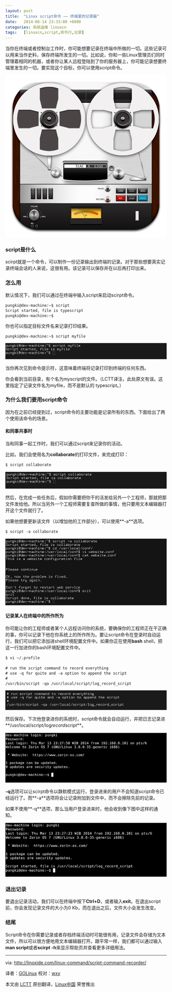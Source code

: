 ```yaml
---
layout: post
title:	"Linux script命令 —— 终端里的记录器"
date:	2014-06-14 23:33:00 +0800 
categories:	系统运维 linuxcn 
tags:	[linuxcn,script,命令行,记录]
---
```



当你在终端或者控制台工作时，你可能想要记录在终端中所做的一切。这些记录可以用来当作史料，保存终端所发生的一切。比如说，你和一些Linux管理员们同时管理着相同的机器，或者你让某人远程登陆到了你的服务器上，你可能记录想要终端里发生的一切。要实现这个目标，你可以使用script命令。


![](/Asserts/Images/album/201406/14/233330ysxa1afoddk1avcd.png)


### script是什么


scirpt就是一个命令，可以制作一份记录输出到终端的记录。对于那些想要真实记录终端会话的人来说，这很有用。该记录可以保存并在以后再打印出来。


### 怎么用


默认情况下，我们可以通过在终端中输入script来启动scirpt命令。



```
pungki@dev-machine:~$ script
Script started, file is typescript
pungki@dev-machine:~$

```

你也可以指定目标文件名来记录打印结果。



```
pungki@dev-machine:~$ script myfile

```

![Define script file](/Asserts/Images/album/201406/14/233332uiteyu8axeeuyuen.png)


当你再次见到命令提示符，这意味着终端将记录打印到终端的任何东西。


你会看到当前目录，有个名为myscript的文件。（LCTT译注，此处原文有误。这里指定了记录文件名为myfile，而不是默认的 typescript。）


### 为什么我们要用script命令


因为在之前已经提到过，script命令的主要功能是记录所有的东西。下面给出了两个使用该命令的场景。


#### 和同事共事时


当和同事一起工作时，我们可以通过script来记录你的活动。


比如，我们会使用名为**collaborate**的打印文件，来完成打印：



```
$ script collaborate

```

![Create collaborate file](/Asserts/Images/album/201406/14/233333fe0svvieszifvxzv.png)


然后，在完成一些任务后，假如你需要把你干的活发给另外一个工程师，那就把那文件发给他。所以当另外一个工程师需要复查所做的事情，他只要用文本编辑器打开这个文件就行了。


如果他想要更新该文件（以增加他的工作部分），可以使用**-a**选项。



```
$ script -a collaborate

```

![Append the file](/Asserts/Images/album/201406/14/233334m3b0vroaa24raj3r.png)


#### 记录某人在终端中的所作所为


你可能让你的工程师或者某个人远程访问你的系统，要确保你的工程师正在干正确的事，你可以记录下他在你系统上的所作所为。要让script命令在登录时自动运行，我们可以把它添加进shell环境配置文件中。如果你正在使用**bash** shell，把这一行加进你的bash环境配置文件中。



```
$ vi ~/.profile

# run the script command to record everything
# use -q for quite and -a option to append the script
#
/usr/bin/script -qa /usr/local/script/log_record_script

```

![Add script to bash profile](/Asserts/Images/album/201406/14/233335dakdlmalewvpezdp.png)


然后保存。下次他登录进你的系统时，script命令就会自动运行，并把日志记录进**/usr/local/script/log*record*script**。


![Script without notification](/Asserts/Images/album/201406/14/233336zlry0wwgynl3wyss.png)


**-q**选项可以让scirpt命令以静默模式运行，登录进来的用户不会知道script命令已经运行了。而**-a**选项将会让记录附加到文件中，而不会擦除先前的记录。


如果不使用**-q**选项，那么当用户登录进来时，他会收到像下图中这样的通知。


![Script with notification](/Asserts/Images/album/201406/14/233338h77jeef6v6pjctr9.png)


### 退出记录


要退出记录活动，我们可以在终端中按下**Ctrl+D**，或者输入**exit**。在退出script前，你会发现记录文件的大小为0 Kb，而在退出之后，文件大小会发生改变。


### 结尾


Script命令在你需要记录或者存档终端活动时可能很有用，记录文件会存储为文本文件，所以可以很方便地用文本编辑器打开。跟平常一样，我们都可以通过输入**man script**或者**scirpt -h**来显示帮助页并查看更多详细用法。




---


via: <http://linoxide.com/linux-command/script-command-recorder/>


译者：[GOLinux](https://github.com/GOLinux) 校对：[wxy](https://github.com/wxy)


本文由 [LCTT](https://github.com/LCTT/TranslateProject) 原创翻译，[Linux中国](http://linux.cn/) 荣誉推出
